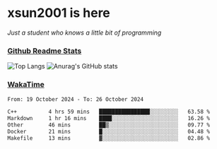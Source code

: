 # xsun2001 is here

*Just a student who knows a little bit of programming*

### [Github Readme Stats](https://github.com/anuraghazra/github-readme-stats)

![Top Langs](https://github-readme-stats.vercel.app/api/top-langs/?username=xsun2001&layout=compact&theme=radical) ![Anurag's GitHub stats](https://github-readme-stats.vercel.app/api?username=xsun2001&show_icons=true&theme=radical)

### [WakaTime](https://wakatime.com)

<!--START_SECTION:waka-->

```txt
From: 19 October 2024 - To: 26 October 2024

C++          4 hrs 59 mins   ████████████████░░░░░░░░░   63.58 %
Markdown     1 hr 16 mins    ████░░░░░░░░░░░░░░░░░░░░░   16.26 %
Other        46 mins         ██▒░░░░░░░░░░░░░░░░░░░░░░   09.77 %
Docker       21 mins         █░░░░░░░░░░░░░░░░░░░░░░░░   04.48 %
Makefile     13 mins         ▓░░░░░░░░░░░░░░░░░░░░░░░░   02.86 %
```

<!--END_SECTION:waka-->
